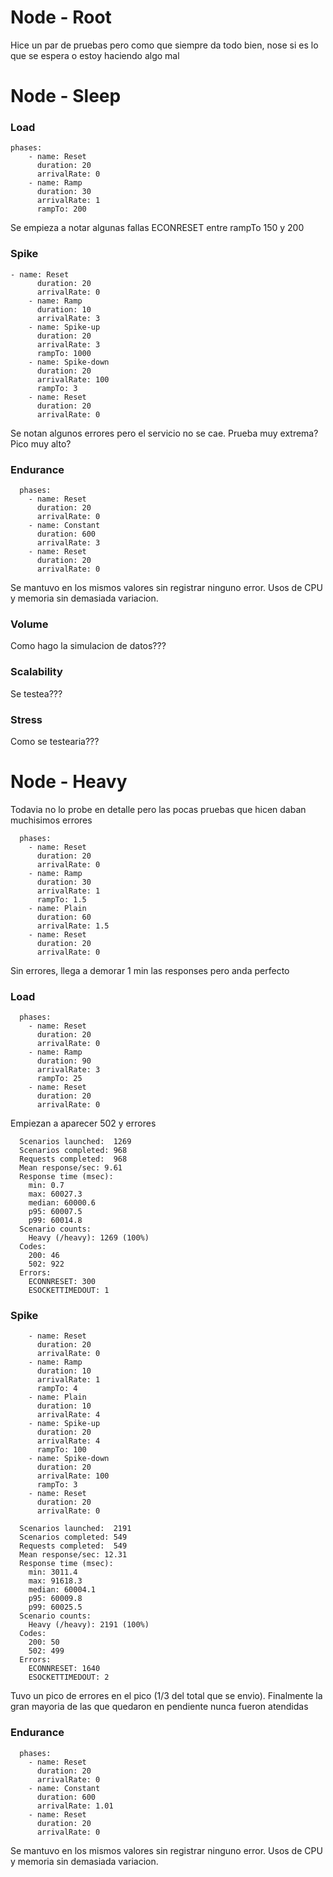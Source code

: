 # Node - Root
Hice un par de pruebas pero como que siempre da todo bien, nose si es lo que se espera o estoy haciendo algo mal

# Node - Sleep
### Load
``` 
phases:
    - name: Reset
      duration: 20
      arrivalRate: 0
    - name: Ramp
      duration: 30
      arrivalRate: 1
      rampTo: 200 
```
Se empieza a notar algunas fallas ECONRESET entre rampTo 150 y 200

### Spike
``` 
- name: Reset
      duration: 20
      arrivalRate: 0
    - name: Ramp
      duration: 10
      arrivalRate: 3
    - name: Spike-up
      duration: 20
      arrivalRate: 3
      rampTo: 1000
    - name: Spike-down
      duration: 20
      arrivalRate: 100
      rampTo: 3
    - name: Reset
      duration: 20
      arrivalRate: 0
```
Se notan algunos errores pero el servicio no se cae. Prueba muy extrema? Pico muy alto?

### Endurance
``` 
  phases:
    - name: Reset
      duration: 20
      arrivalRate: 0
    - name: Constant
      duration: 600
      arrivalRate: 3
    - name: Reset
      duration: 20
      arrivalRate: 0

```
Se mantuvo en los mismos valores sin registrar ninguno error. Usos de CPU y memoria sin demasiada variacion.

### Volume
Como hago la simulacion de datos???

### Scalability
Se testea???

### Stress
Como se testearia???

# Node - Heavy
Todavia no lo probe en detalle pero las pocas pruebas que hicen daban muchisimos errores

```
  phases:
    - name: Reset
      duration: 20
      arrivalRate: 0
    - name: Ramp
      duration: 30
      arrivalRate: 1
      rampTo: 1.5
    - name: Plain
      duration: 60
      arrivalRate: 1.5
    - name: Reset
      duration: 20
      arrivalRate: 0
```
Sin errores, llega a demorar 1 min las responses pero anda perfecto

### Load
```
  phases:
    - name: Reset
      duration: 20
      arrivalRate: 0
    - name: Ramp
      duration: 90
      arrivalRate: 3
      rampTo: 25
    - name: Reset
      duration: 20
      arrivalRate: 0
```
Empiezan a aparecer 502 y errores
```
  Scenarios launched:  1269
  Scenarios completed: 968
  Requests completed:  968
  Mean response/sec: 9.61
  Response time (msec):
    min: 0.7
    max: 60027.3
    median: 60000.6
    p95: 60007.5
    p99: 60014.8
  Scenario counts:
    Heavy (/heavy): 1269 (100%)
  Codes:
    200: 46
    502: 922
  Errors:
    ECONNRESET: 300
    ESOCKETTIMEDOUT: 1

```

### Spike
``` 
    - name: Reset
      duration: 20
      arrivalRate: 0
    - name: Ramp
      duration: 10
      arrivalRate: 1
      rampTo: 4
    - name: Plain
      duration: 10
      arrivalRate: 4
    - name: Spike-up
      duration: 20
      arrivalRate: 4
      rampTo: 100
    - name: Spike-down
      duration: 20
      arrivalRate: 100
      rampTo: 3
    - name: Reset
      duration: 20
      arrivalRate: 0
```
```
  Scenarios launched:  2191
  Scenarios completed: 549
  Requests completed:  549
  Mean response/sec: 12.31
  Response time (msec):
    min: 3011.4
    max: 91618.3
    median: 60004.1
    p95: 60009.8
    p99: 60025.5
  Scenario counts:
    Heavy (/heavy): 2191 (100%)
  Codes:
    200: 50
    502: 499
  Errors:
    ECONNRESET: 1640
    ESOCKETTIMEDOUT: 2
```
Tuvo un pico de errores en el pico (1/3 del total que se envio). Finalmente la gran mayoria de las que quedaron en pendiente nunca fueron atendidas

### Endurance
``` 
  phases:
    - name: Reset
      duration: 20
      arrivalRate: 0
    - name: Constant
      duration: 600
      arrivalRate: 1.01
    - name: Reset
      duration: 20
      arrivalRate: 0

```
Se mantuvo en los mismos valores sin registrar ninguno error. Usos de CPU y memoria sin demasiada variacion.
